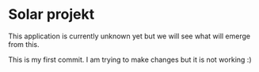 # Solar projekt

This application is currently unknown yet but we will see what will emerge from this.

This is my first commit.
I am trying to make changes but it is not working :)
